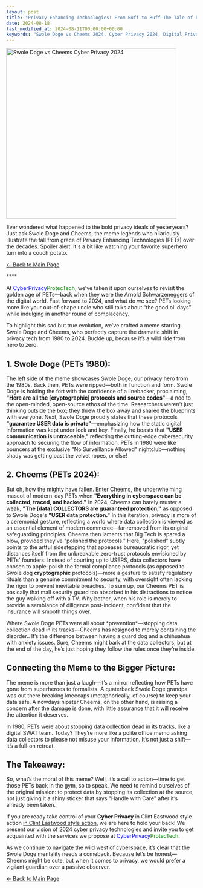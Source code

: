 ```yaml
---
layout: post
title: "Privacy Enhancing Technologies: From Buff to Ruff—The Tale of PETs in the Swole Doge vs. Cheems Meme"
date: 2024-08-18
last_modified_at: 2024-08-11T00:00:00+00:00
keywords: "Swole Doge vs Cheems 2024, Cyber Privacy 2024, Digital Privacy 2024, Zero Trust Cybersecurity, Data Sovereignty Protocols, Cyber Privacy, PET (Privacy-Enhancing Technologies), Data Protection, Digital Security, Privacy Tech Evolution, Internet Security, Data Security Solutions, Cybersecurity Strategies, Online Privacy Tools, Privacy Protocols, Cybersecurity Trends 2024, Digital Defense, Data Collection Protection, Privacy vs Data Collection, Information Security, Data Encryption, Cybersecurity Services, Personal Data Protection, Privacy Advocacy, Cybersecurity Awareness, Data Privacy Best Practices, Advanced Privacy Technologies, Cyber Privacy Solutions, Privacy Memes, Meme Culture in Cybersecurity."
---
```

<div class="content-container">
  <div class="image-container">
    <img src="{{ '/assets/images/Swole_Doge_vs_Cheems_Cyber_PETs_2024.png' | relative_url }}" alt="Swole Doge vs Cheems Cyber Privacy 2024" width="450" height="450">
  </div>
  <div class="text-container">
    <p>Ever wondered what happened to the bold privacy ideals of yesteryears? Just ask Swole Doge and Cheems, the meme legends who hilariously illustrate the fall from grace of Privacy Enhancing Technologies (PETs) over the decades. Spoiler alert: it's a bit like watching your favorite superhero turn into a couch potato.</p>

<p><a href="https://cyberprivacy.tech">← Back to Main Page</a></p>
****

<p>At <span style="color: blue;">CyberPrivacy</span><span style="color: green;">ProtecTech</span>, we’ve taken it upon ourselves to revisit the golden age of PETs—back when they were the Arnold Schwarzeneggers of the digital world. Fast forward to 2024, and what do we see? PETs looking more like your out-of-shape uncle who still talks about “the good ol’ days” while indulging in another round of complacency.</p>

<p>To highlight this sad but true evolution, we’ve crafted a meme starring Swole Doge and Cheems, who perfectly capture the dramatic shift in privacy tech from 1980 to 2024. Buckle up, because it’s a wild ride from hero to zero.</p>

<h2>1. Swole Doge (PETs 1980):</h2>

<p>The left side of the meme showcases Swole Doge, our privacy hero from the 1980s. Back then, PETs were ripped—both in function and form. Swole Doge is holding the fort with the confidence of a linebacker, proclaiming, <strong>"Here are all the [cryptographic] protocols and source codes"</strong>—a nod to the open-minded, open-source ethos of the time. Researchers weren’t just thinking outside the box; they threw the box away and shared the blueprints with everyone. Next, Swole Doge proudly states that these protocols <strong>"guarantee USER data is private"</strong>—emphasizing how the static digital information was kept under lock and key. Finally, he boasts that <strong>"USER communication is untraceable,"</strong> reflecting the cutting-edge cybersecurity approach to securing the flow of information. PETs in 1980 were like bouncers at the exclusive "No Surveillance Allowed" nightclub—nothing shady was getting past the velvet ropes, or else!</p>

<h2>2. Cheems (PETs 2024):</h2>

<p>But oh, how the mighty have fallen. Enter Cheems, the underwhelming mascot of modern-day PETs when <strong>"Everything in cyberspace can be collected, traced, and hacked."</strong> In 2024, Cheems can barely muster a weak, <strong>"The [data] COLLECTORS are guaranteed protection,"</strong> as opposed to Swole Doge's <strong>"USER data protection."</strong> In this iteration, privacy is more of a ceremonial gesture, reflecting a world where data collection is viewed as an essential element of modern commerce—far removed from its original safeguarding principles. Cheems then laments that Big Tech is spared a blow, provided they’ve </strong>"polished the protocols."</strong> Here, "polished" subtly points to the artful sidestepping that appeases bureaucratic rigor, yet distances itself from the unbreakable zero-trust protocols envisioned by PETs' founders. Instead of courting up to USERS, data collectors have chosen to apple-polish the formal compliance protocols (as opposed to Swole dog <strong>cryptographic</strong> protocols)—more a gesture to satisfy regulatory rituals than a genuine commitment to security, with oversight often lacking the rigor to prevent inevitable breaches. To sum up, our Cheems PET is basically that mall security guard too absorbed in his distractions to notice the guy walking off with a TV. Why bother, when his role is merely to provide a semblance of diligence post-incident, confident that the insurance will smooth things over.</p>

<p>Where Swole Doge PETs were all about *prevention*—stopping data collection dead in its tracks—Cheems has resigned to merely containing the disorder.. It’s the difference between having a guard dog and a chihuahua with anxiety issues. Sure, Cheems might bark at the data collectors, but at the end of the day, he’s just hoping they follow the rules once they’re inside.</p>

<h2>Connecting the Meme to the Bigger Picture:</h2>

<p>The meme is more than just a laugh—it’s a mirror reflecting how PETs have gone from superheroes to formalists. A quaterback Swole Doge grandpa was out there breaking kneecaps (metaphorically, of course) to keep your data safe. A nowdays hipster Cheems, on the other hand, is raising a concern after the damage is done, with little assurance that it will receive the attention it deserves.</p>

<p>In 1980, PETs were about stopping data collection dead in its tracks, like a digital SWAT team. Today? They’re more like a polite office memo asking data collectors to please not misuse your information. It’s not just a shift—it’s a full-on retreat.</p>

<h2>The Takeaway:</h2>

<p>So, what’s the moral of this meme? Well, it’s a call to action—time to get those PETs back in the gym, so to speak. We need to remind ourselves of the original mission: to protect data by stopping its collection at the source, not just giving it a shiny sticker that says "Handle with Care" after it’s already been taken.</p>

<p>If you are ready take control of your <strong>Cyber Privacy</strong> in Clint Eastwood style action <a href="https://cyberprivacy.tech/2024/08/11/swole-doge-cyber-privacy-evolution.html">in Clint Eastwood style action</a>, we are here to hold your back! We present our vision of 2024 cyber privacy technologies and invite you to get acquainted with the services we propose at <span style="color: blue;">CyberPrivacy</span><span style="color: green;">ProtecTech</span>.</p>

<p>As we continue to navigate the wild west of cyberspace, it’s clear that the Swole Doge mentality needs a comeback. Because let’s be honest—Cheems might be cute, but when it comes to privacy, we would prefer a vigilant guardian over a passive observer.</p>


<p><a href="https://cyberprivacy.tech">← Back to Main Page</a></p>
